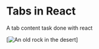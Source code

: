 # Tabs in React

A tab content task done with react

[![An old rock in the desert](/assets/sc.png "demo")]

